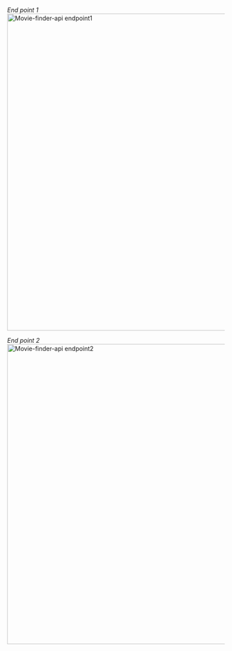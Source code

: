 
_End point 1_
<img width="1261" height="734" alt="Movie-finder-api endpoint1" src="https://github.com/user-attachments/assets/a0cf45f7-acb6-471b-b2c9-371384ffe3f7" />


_End point 2_
<img width="1259" height="695" alt="Movie-finder-api endpoint2" src="https://github.com/user-attachments/assets/c468a1ec-dbca-4702-bb4c-73e9555b92d0" />

